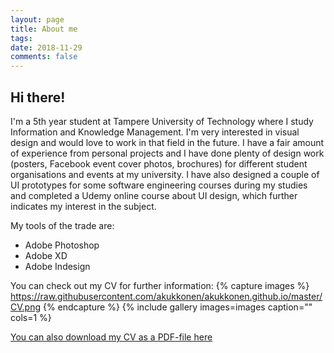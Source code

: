 ```yaml
---
layout: page
title: About me
tags:   
date: 2018-11-29
comments: false
---
```


## Hi there!

I'm a 5th year student at Tampere University of Technology where I study Information and Knowledge Management. I'm very interested in visual design and would love to work in that field in the future. I have a fair amount of experience from personal projects and I have done plenty of design work (posters, Facebook event cover photos, brochures) for different student organisations and events at my university. I have also designed a couple of UI prototypes for some software engineering  courses during my studies and completed a Udemy online course about UI design, which further indicates my interest in the subject.

My tools of the trade are:
* Adobe Photoshop
* Adobe XD
* Adobe Indesign

You can check out my CV for further information:
{% capture images %}
	https://raw.githubusercontent.com/akukkonen/akukkonen.github.io/master/CV.png
{% endcapture %}
{% include gallery images=images caption="" cols=1 %}   

[You can also download my CV as a PDF-file here](https://raw.githubusercontent.com/akukkonen/akukkonen.github.io/master/CV.pdf)
